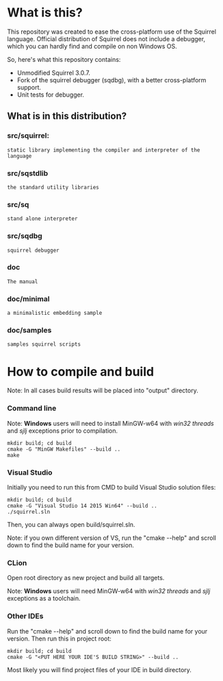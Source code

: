 # What is this?

This repository was created to ease the cross-platform use of the Squirrel language. Official distribution of Squirrel
does not include a debugger, which you can hardly find and compile on non Windows OS.

So, here's what this repository contains:

- Unmodified Squirrel 3.0.7.
- Fork of the squirrel debugger (sqdbg), with a better cross-platform support.
- Unit tests for debugger.

## What is in this distribution?

### src/squirrel:
    static library implementing the compiler and interpreter of the language

### src/sqstdlib
    the standard utility libraries
    
### src/sq
    stand alone interpreter

### src/sqdbg
    squirrel debugger

### doc
    The manual
    
### doc/minimal
    a minimalistic embedding sample 

### doc/samples
    samples squirrel scripts    

# How to compile and build

Note: In all cases build results will be placed into "output" directory.

### Command line

Note: **Windows** users will need to install MinGW-w64 with _win32 threads_ and _sjlj_ exceptions prior to compilation.

```
mkdir build; cd build
cmake -G "MinGW Makefiles" --build ..
make
```

### Visual Studio

Initially you need to run this from CMD to build Visual Studio solution files:

```
mkdir build; cd build
cmake -G "Visual Studio 14 2015 Win64" --build .. 
./squirrel.sln
```

Then, you can always open build/squirrel.sln.

Note: if you own different version of VS, run the "cmake --help" and scroll down to find the build name for your version.

### CLion

Open root directory as new project and build all targets.

Note: **Windows** users will need MinGW-w64 with _win32 threads_ and _sjlj_ exceptions as a toolchain.

### Other IDEs

Run the "cmake --help" and scroll down to find the build name for your version. Then run this in project root:

```
mkdir build; cd build
cmake -G "<PUT HERE YOUR IDE'S BUILD STRING>" --build .. 
```

Most likely you will find project files of your IDE in build directory.